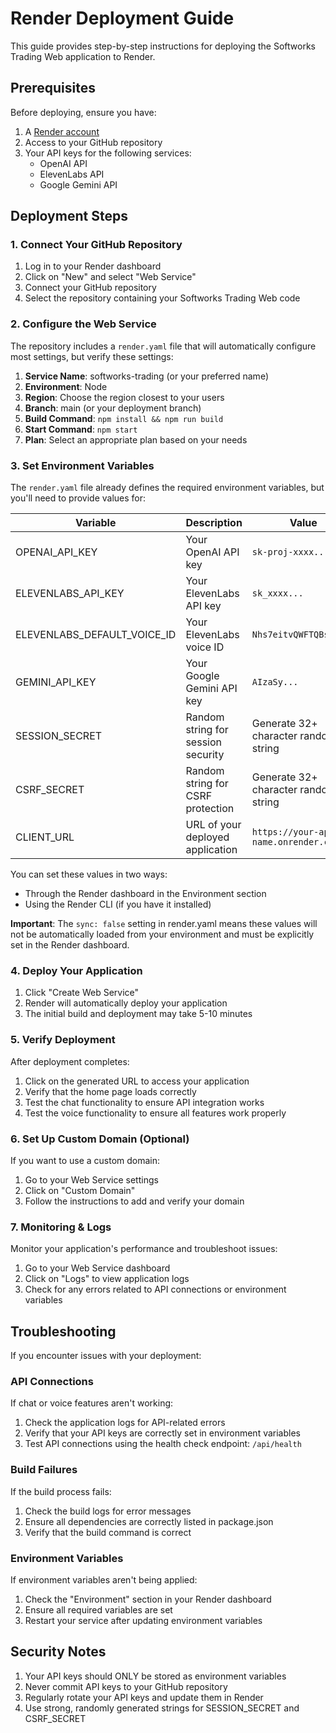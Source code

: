 # Render Deployment Guide

This guide provides step-by-step instructions for deploying the Softworks Trading Web application to Render.

## Prerequisites

Before deploying, ensure you have:

1. A [Render account](https://render.com/)
2. Access to your GitHub repository
3. Your API keys for the following services:
   - OpenAI API
   - ElevenLabs API
   - Google Gemini API

## Deployment Steps

### 1. Connect Your GitHub Repository

1. Log in to your Render dashboard
2. Click on "New" and select "Web Service"
3. Connect your GitHub repository
4. Select the repository containing your Softworks Trading Web code

### 2. Configure the Web Service

The repository includes a `render.yaml` file that will automatically configure most settings, but verify these settings:

1. **Service Name**: softworks-trading (or your preferred name)
2. **Environment**: Node
3. **Region**: Choose the region closest to your users
4. **Branch**: main (or your deployment branch)
5. **Build Command**: `npm install && npm run build`
6. **Start Command**: `npm start`
7. **Plan**: Select an appropriate plan based on your needs

### 3. Set Environment Variables

The `render.yaml` file already defines the required environment variables, but you'll need to provide values for:

| Variable | Description | Value |
|----------|-------------|-------|
| OPENAI_API_KEY | Your OpenAI API key | `sk-proj-xxxx...` |
| ELEVENLABS_API_KEY | Your ElevenLabs API key | `sk_xxxx...` |
| ELEVENLABS_DEFAULT_VOICE_ID | Your ElevenLabs voice ID | `Nhs7eitvQWFTQBsf0yiT` |
| GEMINI_API_KEY | Your Google Gemini API key | `AIzaSy...` |
| SESSION_SECRET | Random string for session security | Generate 32+ character random string |
| CSRF_SECRET | Random string for CSRF protection | Generate 32+ character random string |
| CLIENT_URL | URL of your deployed application | `https://your-app-name.onrender.com` |

You can set these values in two ways:
- Through the Render dashboard in the Environment section
- Using the Render CLI (if you have it installed)

**Important**: The `sync: false` setting in render.yaml means these values will not be automatically loaded from your environment and must be explicitly set in the Render dashboard.

### 4. Deploy Your Application

1. Click "Create Web Service"
2. Render will automatically deploy your application
3. The initial build and deployment may take 5-10 minutes

### 5. Verify Deployment

After deployment completes:

1. Click on the generated URL to access your application
2. Verify that the home page loads correctly
3. Test the chat functionality to ensure API integration works
4. Test the voice functionality to ensure all features work properly

### 6. Set Up Custom Domain (Optional)

If you want to use a custom domain:

1. Go to your Web Service settings
2. Click on "Custom Domain"
3. Follow the instructions to add and verify your domain

### 7. Monitoring & Logs

Monitor your application's performance and troubleshoot issues:

1. Go to your Web Service dashboard
2. Click on "Logs" to view application logs
3. Check for any errors related to API connections or environment variables

## Troubleshooting

If you encounter issues with your deployment:

### API Connections

If chat or voice features aren't working:
1. Check the application logs for API-related errors
2. Verify that your API keys are correctly set in environment variables
3. Test API connections using the health check endpoint: `/api/health`

### Build Failures

If the build process fails:
1. Check the build logs for error messages
2. Ensure all dependencies are correctly listed in package.json
3. Verify that the build command is correct

### Environment Variables

If environment variables aren't being applied:
1. Check the "Environment" section in your Render dashboard
2. Ensure all required variables are set
3. Restart your service after updating environment variables

## Security Notes

1. Your API keys should ONLY be stored as environment variables
2. Never commit API keys to your GitHub repository
3. Regularly rotate your API keys and update them in Render
4. Use strong, randomly generated strings for SESSION_SECRET and CSRF_SECRET